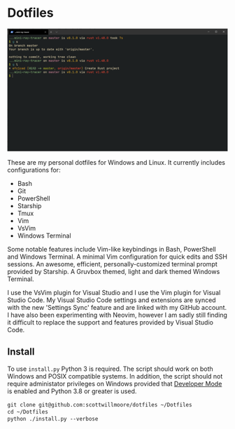 # Dotfiles

![Screenshot of my personal dotfiles](screenshot.png)

These are my personal dotfiles for Windows and Linux. It currently includes configurations for:

-   Bash
-   Git
-   PowerShell
-   Starship
-   Tmux
-   Vim
-   VsVim
-   Windows Terminal

Some notable features include Vim-like keybindings in Bash, PowerShell and Windows Terminal. A minimal Vim configuration for quick edits and SSH sessions. An awesome, efficient, personally-customized terminal prompt provided by Starship. A Gruvbox themed, light and dark themed Windows Terminal.

I use the VsVim plugin for Visual Studio and I use the Vim plugin for Visual Studio Code. My Visual Studio Code settings and extensions are synced with the new 'Settings Sync' feature and are linked with my GitHub account. I have also been experimenting with Neovim, however I am sadly still finding it difficult to replace the support and features provided by Visual Studio Code.

## Install

To use `install.py` Python 3 is required. The script should work on both Windows and POSIX compatible systems. In addition, the script should not require administator privileges on Windows provided that [Developer Mode](https://docs.microsoft.com/en-us/windows/apps/get-started/enable-your-device-for-development) is enabled and Python 3.8 or greater is used.

```
git clone git@github.com:scottwillmoore/dotfiles ~/Dotfiles
cd ~/Dotfiles
python ./install.py --verbose
```
